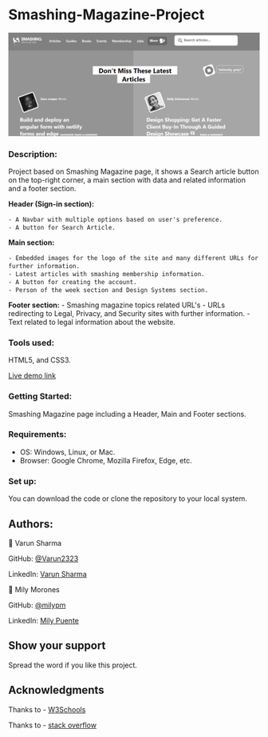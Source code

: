 # Smashing-Magazine-Project

![screenshot](images/screenshots.PNG)

### **Description:** 

Project based on Smashing Magazine page, it shows a Search article button on the top-right corner, a main section with  data and related information and a footer section.
 
 **Header (Sign-in section):**
 
 	- A Navbar with multiple options based on user's preference.
 	- A button for Search Article.
 	
 **Main section:**
 
 	- Embedded images for the logo of the site and many different URLs for further information.
 	- Latest articles with smashing membership information.
 	- A button for creating the account.
 	- Person of the week section and Design Systems section.
 	
 **Footer section:**
    - Smashing magazine topics related URL's
 	- URLs redirecting to Legal, Privacy, and Security sites with further information.
 	- Text related to legal information about the website.
 	
	
 ### **Tools used:**
 
 HTML5, and CSS3.
 
 
 
  [Live demo link](https://rawcdn.githack.com/Milypm/Smashing-Magazine-Project/c12460e8cc7c7349ee5531508855d3dc1a3f058b/index.html)
 
 

 
 
### **Getting Started:**

Smashing Magazine page including a Header, Main and Footer sections.



 ### **Requirements:** 
 - OS: Windows, Linux, or Mac.
 - Browser: Google Chrome, Mozilla Firefox, Edge, etc.
 


### **Set up:**

You can download the code or clone the repository to your local system.



## **Authors:**

👤 Varun Sharma

GitHub: [@Varun2323](https://github.com/Varun2323)

LinkedIn: [Varun Sharma](https://www.linkedin.com/in/varun-sharma-82b29b82/)

👤 Mily Morones

GitHub: [@milypm](https://github.com/milypm)

LinkedIn: [Mily Puente](https://www.linkedin.com/in/milypuentem/)

	
  
## **Show your support**

Spread the word if you like this project.

## **Acknowledgments**

Thanks to - [W3Schools](http://w3schools-fa.ir)

Thanks to - [stack overflow](https://stackoverflow.com/)